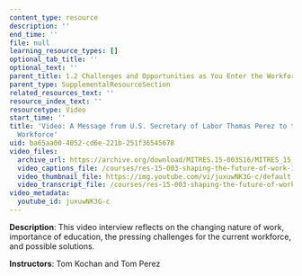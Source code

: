 ```yaml
---
content_type: resource
description: ''
end_time: ''
file: null
learning_resource_types: []
optional_tab_title: ''
optional_text: ''
parent_title: 1.2 Challenges and Opportunities as You Enter the Workforce
parent_type: SupplementalResourceSection
related_resources_text: ''
resource_index_text: ''
resourcetype: Video
start_time: ''
title: 'Video: A Message from U.S. Secretary of Labor Thomas Perez to the Next Generation
  Workforce'
uid: ba65aa00-4052-cd6e-221b-251f36545678
video_files:
  archive_url: https://archive.org/download/MITRES.15-003S16/MITRES_15_003S16_1-2-1_360p.mp4
  video_captions_file: /courses/res-15-003-shaping-the-future-of-work-15-662x-spring-2016/65e64e5663945cbba7daed8edd56af75_juxuwNK3G-c.vtt
  video_thumbnail_file: https://img.youtube.com/vi/juxuwNK3G-c/default.jpg
  video_transcript_file: /courses/res-15-003-shaping-the-future-of-work-15-662x-spring-2016/07d32d70374e2d54f02bd771babde765_juxuwNK3G-c.pdf
video_metadata:
  youtube_id: juxuwNK3G-c
---
```


**Description**: This video interview reflects on the changing nature of work, importance of education, the pressing challenges for the current workforce, and possible solutions.

**Instructors**: Tom Kochan and Tom Perez